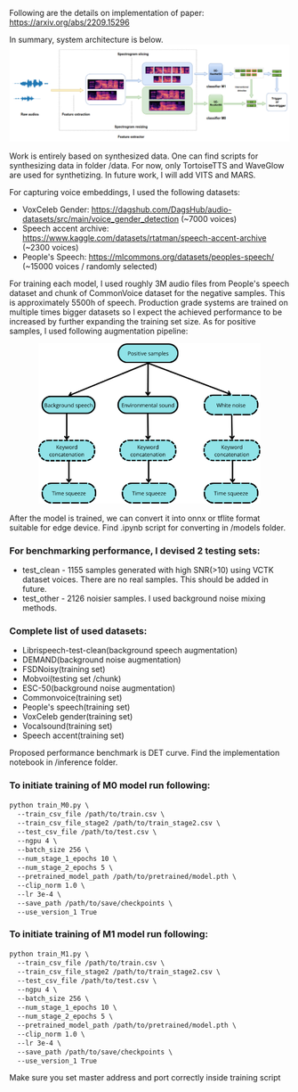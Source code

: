 Following are the details on implementation of paper: https://arxiv.org/abs/2209.15296

In summary, system architecture is below. 
![Alt text](images/arch.png)

Work is entirely based on synthesized data. One can find scripts for synthesizing data in folder /data. For now, only TortoiseTTS and WaveGlow are used for synthetizing. In future work, I will add VITS and MARS. 

For capturing voice embeddings, I used the following datasets:
  - VoxCeleb Gender: https://dagshub.com/DagsHub/audio-datasets/src/main/voice_gender_detection (~7000 voices)
  - Speech accent archive: https://www.kaggle.com/datasets/rtatman/speech-accent-archive (~2300 voices)
  - People's Speech: https://mlcommons.org/datasets/peoples-speech/ (~15000 voices / randomly selected)


For training each model, I used roughly 3M audio files from People's speech dataset and chunk of CommonVoice dataset for the negative samples. This is approximately 5500h of speech. Production grade systems are trained on multiple times bigger datasets so I expect the achieved performance to be increased by further expanding the training set size. As for positive samples, I used following augmentation pipeline:  
<p align="center">
<img src="images/aug_pipeline.png" alt="Alt text" width="400"/>
</p>


After the model is trained, we can convert it into onnx or tflite format suitable for edge device. Find .ipynb script for converting in /models folder.

### For benchmarking performance, I devised 2 testing sets:
  
  - test_clean -  1155 samples generated with high SNR(>10) using VCTK dataset voices. There are no real samples. This should be added in future.
  - test_other -  2126 noisier samples. I used background noise mixing methods.

### Complete list of used datasets:
  - Librispeech-test-clean(background speech augmentation)
  - DEMAND(background noise augmentation)
  - FSDNoisy(training set)
  - Mobvoi(testing set /chunk)
  - ESC-50(background noise augmentation)
  - Commonvoice(training set)
  - People's speech(training set)
  - VoxCeleb gender(training set)
  - Vocalsound(training set)
  - Speech accent(training set)

Proposed performance benchmark is DET curve. Find the implementation notebook in /inference folder.


### To initiate training of M0 model run following:
```
python train_M0.py \
  --train_csv_file /path/to/train.csv \
  --train_csv_file_stage2 /path/to/train_stage2.csv \
  --test_csv_file /path/to/test.csv \
  --ngpu 4 \
  --batch_size 256 \
  --num_stage_1_epochs 10 \
  --num_stage_2_epochs 5 \
  --pretrained_model_path /path/to/pretrained/model.pth \
  --clip_norm 1.0 \
  --lr 3e-4 \
  --save_path /path/to/save/checkpoints \
  --use_version_1 True
```
### To initiate training of M1 model run following:
```
python train_M1.py \
  --train_csv_file /path/to/train.csv \
  --train_csv_file_stage2 /path/to/train_stage2.csv \
  --test_csv_file /path/to/test.csv \
  --ngpu 4 \
  --batch_size 256 \
  --num_stage_1_epochs 10 \
  --num_stage_2_epochs 5 \
  --pretrained_model_path /path/to/pretrained/model.pth \
  --clip_norm 1.0 \
  --lr 3e-4 \
  --save_path /path/to/save/checkpoints \
  --use_version_1 True
```

Make sure you set master address and port correctly inside training script


